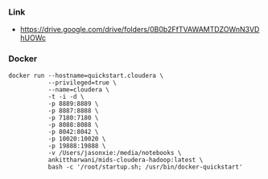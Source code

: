 ### Link
* https://drive.google.com/drive/folders/0B0b2FfTVAWAMTDZOWnN3VDhUOWc

### Docker
```
docker run --hostname=quickstart.cloudera \
           --privileged=true \
           --name=cloudera \
           -t -i -d \
           -p 8889:8889 \
           -p 8887:8888 \
           -p 7180:7180 \
           -p 8088:8088 \
           -p 8042:8042 \
           -p 10020:10020 \
           -p 19888:19888 \
           -v /Users/jasonxie:/media/notebooks \
           ankittharwani/mids-cloudera-hadoop:latest \
           bash -c '/root/startup.sh; /usr/bin/docker-quickstart'
```

